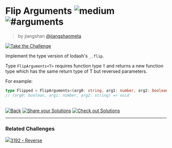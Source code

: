 <!--info-header-start--><h1>Flip Arguments <img src="https://img.shields.io/badge/-medium-d9901a" alt="medium"/> <img src="https://img.shields.io/badge/-%23arguments-999" alt="#arguments"/></h1><blockquote><p>by jiangshan <a href="https://github.com/jiangshanmeta" target="_blank">@jiangshanmeta</a></p></blockquote><p><a href="https://tsch.js.org/3196/play" target="_blank"><img src="https://img.shields.io/badge/-Take%20the%20Challenge-3178c6?logo=typescript&logoColor=white" alt="Take the Challenge"/></a> </p><!--info-header-end-->

Implement the type version of lodash's ```_.flip```.

Type ```FlipArguments<T>``` requires function type ```T``` and returns a new function type which has the same return type of T but reversed parameters.

For example:

```typescript
type Flipped = FlipArguments<(arg0: string, arg1: number, arg2: boolean) => void> 
// (arg0: boolean, arg1: number, arg2: string) => void
```


<!--info-footer-start--><br><a href="../../README.md" target="_blank"><img src="https://img.shields.io/badge/-Back-grey" alt="Back"/></a> <a href="https://tsch.js.org/3196/answer" target="_blank"><img src="https://img.shields.io/badge/-Share%20your%20Solutions-teal" alt="Share your Solutions"/></a> <a href="https://tsch.js.org/3196/solutions" target="_blank"><img src="https://img.shields.io/badge/-Check%20out%20Solutions-de5a77?logo=awesome-lists&logoColor=white" alt="Check out Solutions"/></a> <hr><h3>Related Challenges</h3><a href="https://github.com/type-challenges/type-challenges/blob/main/questions/03192-medium-reverse/README.md" target="_blank"><img src="https://img.shields.io/badge/-3192%E3%83%BBReverse-d9901a" alt="3192・Reverse"/></a> <!--info-footer-end-->
